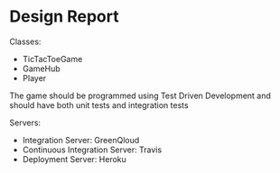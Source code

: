<h1>Design Report</h1>

<p>Classes:</p>
<ul>
	<li>TicTacToeGame</li>
	<li>GameHub</li>
	<li>Player</li>
</ul>

<p>The game should be programmed using Test Driven Development and should have both unit tests and integration tests</p>

<p>Servers:</p>
<ul>
	<li>Integration Server: GreenQloud</li>
	<li>Continuous Integration Server: Travis</li>
	<li>Deployment Server: Heroku</li>
</ul>

<p></p>